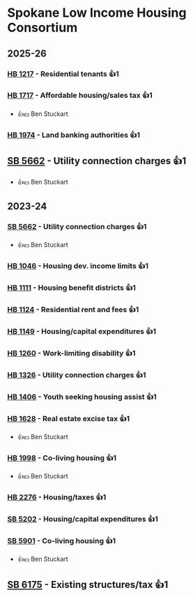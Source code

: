 # Spokane Low Income Housing Consortium
## 2025-26

### [HB 1217](/bill/2025-26/hb/1217/) - Residential tenants 👍1  

### [HB 1717](/bill/2025-26/hb/1717/) - Affordable housing/sales tax 👍1  
* 👍💵 Ben Stuckart

### [HB 1974](/bill/2025-26/hb/1974/) - Land banking authorities 👍1  

## [SB 5662](/bill/2025-26/sb/5662/) - Utility connection charges 👍1  
* 👍💵 Ben Stuckart

## 2023-24

### [SB 5662](/bill/2023-24/sb/5662/) - Utility connection charges 👍1  
* 👍💵 Ben Stuckart

### [HB 1046](/bill/2023-24/hb/1046/) - Housing dev. income limits 👍1  

### [HB 1111](/bill/2023-24/hb/1111/) - Housing benefit districts 👍1  

### [HB 1124](/bill/2023-24/hb/1124/) - Residential rent and fees 👍1  

### [HB 1149](/bill/2023-24/hb/1149/) - Housing/capital expenditures 👍1  

### [HB 1260](/bill/2023-24/hb/1260/) - Work-limiting disability 👍1  

### [HB 1326](/bill/2023-24/hb/1326/) - Utility connection charges 👍1  

### [HB 1406](/bill/2023-24/hb/1406/) - Youth seeking housing assist 👍1  

### [HB 1628](/bill/2023-24/hb/1628/) - Real estate excise tax 👍1  
* 👍💵 Ben Stuckart

### [HB 1998](/bill/2023-24/hb/1998/) - Co-living housing 👍1  
* 👍💵 Ben Stuckart

### [HB 2276](/bill/2023-24/hb/2276/) - Housing/taxes 👍1  

### [SB 5202](/bill/2023-24/sb/5202/) - Housing/capital expenditures 👍1  

### [SB 5901](/bill/2023-24/sb/5901/) - Co-living housing 👍1  
* 👍💵 Ben Stuckart

## [SB 6175](/bill/2023-24/sb/6175/) - Existing structures/tax 👍1  
